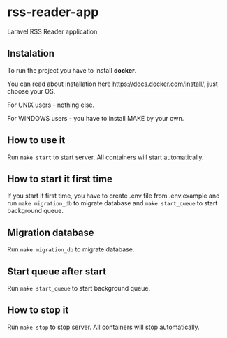 # rss-reader-app
Laravel RSS Reader application

## Instalation

To run the project you have to install **docker**.

You can read about installation here https://docs.docker.com/install/, just choose your OS.

For UNIX users - nothing else.

For WINDOWS users - you have to install MAKE by your own.

## How to use it

Run `make start` to start server. All containers will start automatically.

## How to start it first time
If you start it first time, you have to create .env file from .env.example and run `make migration_db` to migrate database and `make start_queue` to start background queue.

## Migration database

Run `make migration_db` to migrate database.

## Start queue after start

Run `make start_queue` to start background queue.

## How to stop it

Run `make stop` to stop server. All containers will stop automatically.

